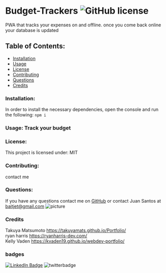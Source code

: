 # Budget-Trackers  ![GitHub license](https://img.shields.io/github/license/Naereen/StrapDown.js.svg)
  PWA that tracks your expenses on and offline. once you come back online your database is updated
  ## Table of Contents:
  * [Installation](#installation)
  * [Usage](#usage)
  * [License](#license)
  * [Contributing](#contributing)
  * [Questions](#questions)
  * [Credits](#credits)
  ### Installation:
  In order to install the necessary dependencies, open the console and run the following:
  ```npm i```
  ### Usage:   Track your budget
  
  ### License:
  This project is licensed under:
  MIT
  ### Contributing:
  contact me
  ### 
  ### Questions:
  If you have any questions contact me on [GitHub](https://github.com/thereal-baitjet) or contact 
  Juan Santos at baitjet@gmail.com
  ![picture](https://github.com/thereal-baitjet.png?size=80)
   ### Credits 
   Takuya Matsumoto https://takuyamats.github.io/Portfolio/  
   ryan harris https://ryanharris-dev.com/  
   Kelly Vaden https://kvaden19.github.io/webdev-portfolio/
   ### badges
  [![LinkedIn Badge](https://img.shields.io/badge/LinkedIn-Profile-informational?style=flat&logo=linkedin&logoColor=red&color=0D76A8)](https://www.linkedin.com/in/juan-santos-8380b0186/)
![twitterbadge](https://img.shields.io/twitter/url?logoColor=red&style=social&url=https%3A%2F%2Ftwitter.com%2FBaitjet4)
   